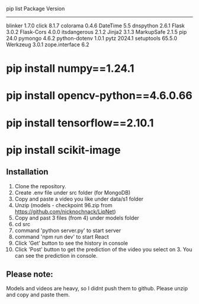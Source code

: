 pip list
Package        Version
-------------- -------
blinker        1.7.0
click          8.1.7
colorama       0.4.6
DateTime       5.5
dnspython      2.6.1
Flask          3.0.2
Flask-Cors     4.0.0
itsdangerous   2.1.2
Jinja2         3.1.3
MarkupSafe     2.1.5
pip            24.0
pymongo        4.6.2
python-dotenv  1.0.1
pytz           2024.1
setuptools     65.5.0
Werkzeug       3.0.1
zope.interface 6.2

# pip install numpy==1.24.1
# pip install opencv-python==4.6.0.66
# pip install tensorflow==2.10.1
# pip install scikit-image

## Installation
1. Clone the repository.
2. Create .env file under src folder (for MongoDB)
3. Copy and paste a video you like under data/s1 folder
4. Unzip (models - checkpoint 96.zip from https://github.com/nicknochnack/LipNet) 
5. Copy and past 3 files (from 4) under models folder
6. cd src
7. command 'python server.py' to start server
8. command 'npm run dev' to start React
9. Click 'Get' button to see the history in console
10. Click 'Post' button to get the prediction of the video you select on 3.
  You can see the prediction in console.

## Please note:
 Models and videos are heavy, so I didnt push them to github.
 Please unzip and copy and paste them.



